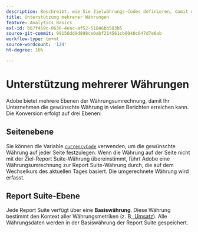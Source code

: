 ```yaml
---
description: Beschreibt, wie Sie Zielwährungs-Codes definieren, damit die Unterstützung mehrerer Währungen funktioniert.
title: Unterstützung mehrerer Währungen
feature: Analytics Basics
exl-id: b67f459c-0636-4eac-af52-51846bb583b5
source-git-commit: 99156dd9d898ce0abf214561cb0040c647d7e6ab
workflow-type: tm+mt
source-wordcount: '124'
ht-degree: 16%

---
```


# Unterstützung mehrerer Währungen

Adobe bietet mehrere Ebenen der Währungsumrechnung, damit Ihr Unternehmen die gewünschte Währung in vielen Berichten erreichen kann. Die Konversion erfolgt auf drei Ebenen:

## Seitenebene

Sie können die Variable [`currencyCode`](/help/implement/vars/config-vars/currencycode.md) verwenden, um die gewünschte Währung auf jeder Seite festzulegen. Wenn die Währung auf der Seite nicht mit der Ziel-Report Suite-Währung übereinstimmt, führt Adobe eine Währungsumrechnung zur Report Suite-Währung durch, die auf dem Wechselkurs des aktuellen Tages basiert. Die umgerechnete Währung wird erfasst.

## Report Suite-Ebene

Jede Report Suite verfügt über eine **Basiswährung**. Diese Währung bestimmt den Kontext aller Währungsmetriken (z. B[&#x200B; „Umsatz](/help/components/metrics/revenue.md)). Alle Währungsdaten werden in der Basiswährung der Report Suite gespeichert.

